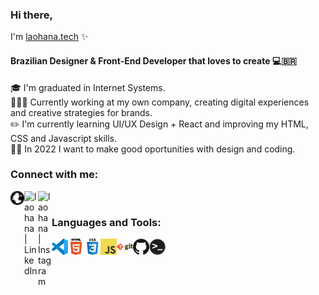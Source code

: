 ### Hi there,
I'm [laohana.tech][website] ✨ 
#### Brazilian Designer & Front-End Developer that loves to create 💻🇧🇷

🎓 I'm graduated in Internet Systems.<br/>
👩🏼‍💻 Currently working at my own company, creating digital experiences and creative strategies for brands. <br/>
✏️ I'm currently learning UI/UX Design + React and improving my HTML, CSS and Javascript skills.<br/>
👊🏼 In 2022 I want to make good oportunities with design and coding.<br/>

### Connect with me:

[<img align="left" alt="laohana" width="22px" src="https://raw.githubusercontent.com/iconic/open-iconic/master/svg/globe.svg" />][website]
[<img align="left" alt="laohana | LinkedIn" width="22px" src="https://cdn.jsdelivr.net/npm/simple-icons@v3/icons/linkedin.svg" />][linkedin]
[<img align="left" alt="laohana | Instagram" width="22px" src="https://cdn.jsdelivr.net/npm/simple-icons@v3/icons/instagram.svg" />][instagram]

<br />

### Languages and Tools:

<img align="left" alt="Visual Studio Code" width="26px" src="https://raw.githubusercontent.com/github/explore/80688e429a7d4ef2fca1e82350fe8e3517d3494d/topics/visual-studio-code/visual-studio-code.png" />
<img align="left" alt="HTML5" width="26px" src="https://raw.githubusercontent.com/github/explore/80688e429a7d4ef2fca1e82350fe8e3517d3494d/topics/html/html.png" />
<img align="left" alt="CSS3" width="26px" src="https://raw.githubusercontent.com/github/explore/80688e429a7d4ef2fca1e82350fe8e3517d3494d/topics/css/css.png" />
<img align="left" alt="JavaScript" width="26px" src="https://raw.githubusercontent.com/github/explore/80688e429a7d4ef2fca1e82350fe8e3517d3494d/topics/javascript/javascript.png" />
<img align="left" alt="Git" width="26px" src="https://raw.githubusercontent.com/github/explore/80688e429a7d4ef2fca1e82350fe8e3517d3494d/topics/git/git.png" />
<img align="left" alt="GitHub" width="26px" src="https://raw.githubusercontent.com/github/explore/78df643247d429f6cc873026c0622819ad797942/topics/github/github.png" />
<img alt="Terminal" width="26px" src="https://raw.githubusercontent.com/github/explore/80688e429a7d4ef2fca1e82350fe8e3517d3494d/topics/terminal/terminal.png" />

<br />
<br />




[website]: https://behance.net/laohana
[instagram]: https://instagram.com/laohana
[linkedin]: https://linkedin.com/in/laohana
